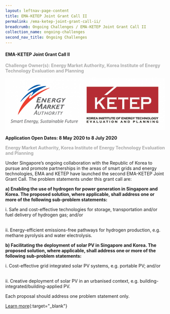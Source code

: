 ```yaml
---
layout: leftnav-page-content
title: EMA-KETEP Joint Grant Call II
permalink: /ema-ketep-joint-grant-call-ii/
breadcrumb: Ongoing Challenges / EMA-KETEP Joint Grant Call II
collection_name: ongoing-challenges
second_nav_title: Ongoing Challenges
---
```


#### EMA-KETEP Joint Grant Call II

<font color="#a9a9a9"><b>Challenge Owner(s): Energy Market Authority, Korea Institute of Energy Technology Evaluation and Planning</b></font>

![1](/images/ongoing-challenges/EMA-Ketep.png)


**Application Open Dates: 8 May 2020 to 8 July 2020**<br>

<font color=" #a9a9a9"><b>Energy Market Authority, Korea Institute of Energy Technology Evaluation and Planning</b></font>

Under Singapore’s ongoing collaboration with the Republic of Korea to pursue and promote partnerships in the areas of smart grids and energy technologies, EMA and KETEP have launched the second EMA-KETEP Joint Grant Call. The problem statements under this grant call are: 

<b>a)	Enabling the use of hydrogen for power generation in Singapore and Korea. The proposed solution, where applicable, shall address one or more of the following sub-problem statements:</b>

i.	Safe and cost-effective technologies for storage, transportation and/or fuel delivery of hydrogen gas; and/or <br><br>

ii.	Energy-efficient emissions-free pathways for hydrogen production, e.g. methane pyrolysis and water electrolysis.

<b>b)	Facilitating the deployment of solar PV in Singapore and Korea. The proposed solution, where applicable, shall address one or more of the following sub-problem statements:</b>

i.	Cost-effective grid integrated solar PV systems, e.g. portable PV; and/or<br><br>

ii.	Creative deployment of solar PV in an urbanised context, e.g. building-integrated/building-applied PV. 

Each proposal should address one problem statement only.


[Learn more](https://researchgrant.gov.sg/Pages/GrantCallDetail.aspx?AXID=EMA-EP008&CompanyCode=nrf){:target="_blank"} 

